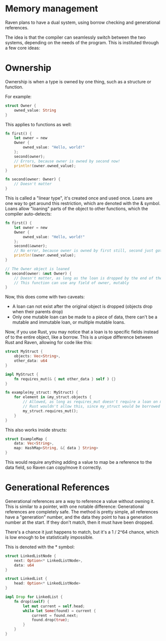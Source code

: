 # Memory management

Raven plans to have a dual system, using borrow checking and generational references.

The idea is that the compiler can seamlessly switch between the two systems, depending on the needs of the program.
This is instituted through a few core ideas:

# Ownership

Ownership is when a type is owned by one thing, such as a structure or function.

For example:

```rust
struct Owner {
    owned_value: String
}
```

This applies to functions as well:

```rust
fn first() {
    let owner = new
    Owner {
        owned_value: "Hello, world!"
    };
    second(owner);
    // Errors, because owner is owned by second now!
    println!(owner.owned_value);
}

fn second(owner: Owner) {
    // Doesn't matter
}
```

This is called a "linear type", it's created once and used once. Loans are one way to get around this restriction, which
are denoted with the & symbol. Loans allow "loaning" parts of the object to other functions, which the compiler
auto-detects:

```rust
fn first() {
    let owner = new
    Owner {
        owned_value: "Hello, world!"
    };
    second(&owner);
    // No error, because owner is owned by first still, second just got a loan for it!
    println!(owner.owned_value);
}

// The Owner object is loaned
fn second(owner: &mut Owner) {
    // Doesn't matter, as long as the loan is dropped by the end of the function.
    // This function can use any field of owner, mutably
}
```

Now, this does come with two caveats:

- A loan can not exist after the original object is dropped (objects drop when their parents drop)
- Only one mutable loan can be made to a piece of data, there can't be a mutable and immutable loan, or multiple mutable
  loans.

Now, if you use Rust, you may notice that a loan is to specific fields instead of to the entire object, like a borrow.
This is a unique difference between Rust and Raven, allowing for code like this:

```rust
struct MyStruct {
    objects: Vec<String>,
    other_data: u64
}

impl MyStruct {
    fn requires_mut(& { mut other_data } self ) {}
}

fn example(my_struct: MyStruct) {
    for element in &my_struct.objects {
        // Allowed, as long as requires_mut doesn't require a loan on my_struct.objects
        // Rust wouldn't allow this, since my_struct would be borrowed immutably by loop
        my_struct.requires_mut();
    }
}
```

This also works inside structs:

```rust
struct ExampleMap {
    data: Vec<String>,
    map: HashMap<String, &{ data } String>
}
```

This would require anything adding a value to map be a reference to the data field, so Raven can copy/move it correctly.

# Generational References

Generational references are a way to reference a value without owning it. This is similar to a pointer, with one notable
difference:
Generational references are completely safe. The method is pretty simple, all references have a "generation" number,
and the data they point to has a generation number at the start. If they don't match, then it must have been dropped.

There's a chance it just happens to match, but it's a 1 / 2^64 chance, which is low enough to be
statistically impossible.

This is denoted with the * symbol:

```rust
struct LinkedListNode {
    next: Option<* LinkedListNode>,
    data: u64
}

struct LinkedList {
    head: Option<* LinkedListNode>
}

impl Drop for LinkedList {
    fn drop(&self) {
        let mut current = self.head;
        while let Some(found) = current {
            current = found.next;
            found.drop(true);
        }
    }
}
```